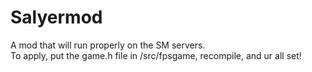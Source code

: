 # Salyermod
A mod that will run properly on the SM servers.  
To apply, put the game.h file in /src/fpsgame, recompile, and ur all set!
